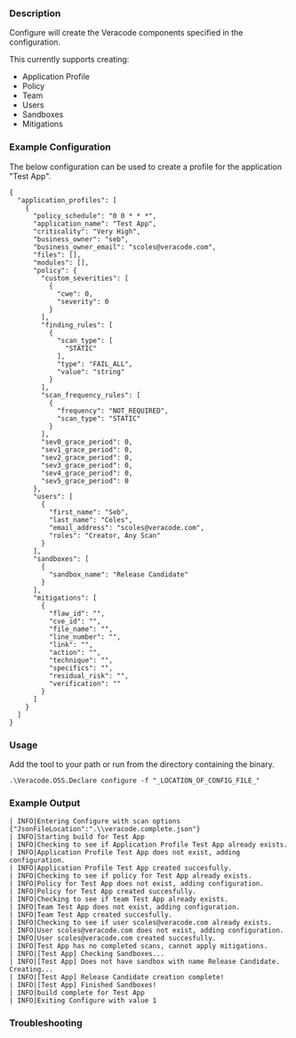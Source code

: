 ### Description
Configure will create the Veracode components specified in the configuration.

This currently supports creating:
- Application Profile
- Policy
- Team
- Users
- Sandboxes
- Mitigations

### Example Configuration
The below configuration can be used to create a profile for the application "Test App".

```
{
  "application_profiles": [
    {
      "policy_schedule": "0 0 * * *",
      "application_name": "Test App",
      "criticality": "Very High",
      "business_owner": "seb",
      "business_owner_email": "scoles@veracode.com",
      "files": [],
      "modules": [],
      "policy": {
        "custom_severities": [
          {
            "cwe": 0,
            "severity": 0
          }
        ],
        "finding_rules": [
          {
            "scan_type": [
              "STATIC"
            ],
            "type": "FAIL_ALL",
            "value": "string"
          }
        ],
        "scan_frequency_rules": [
          {
            "frequency": "NOT_REQUIRED",
            "scan_type": "STATIC"
          }
        ],
        "sev0_grace_period": 0,
        "sev1_grace_period": 0,
        "sev2_grace_period": 0,
        "sev3_grace_period": 0,
        "sev4_grace_period": 0,
        "sev5_grace_period": 0
      },
      "users": [
        {
          "first_name": "Seb",
          "last_name": "Coles",
          "email_address": "scoles@veracode.com",
          "roles": "Creator, Any Scan"
        }
      ],
      "sandboxes": [
        {
          "sandbox_name": "Release Candidate"
        }
      ],
      "mitigations": [
        {
          "flaw_id": "",
          "cve_id": "",
          "file_name": "",
          "line_number": "",
          "link": "",
          "action": "",
          "technique": "",
          "specifics": "",
          "residual_risk": "",
          "verification": ""
        }
      ]
    }
  ]
}

```

### Usage
Add the tool to your path or run from the directory containing the binary.

`.\Veracode.OSS.Declare configure -f "_LOCATION_OF_CONFIG_FILE_"`


### Example Output

```
| INFO|Entering Configure with scan options {"JsonFileLocation":".\\veracode.complete.json"}
| INFO|Starting build for Test App
| INFO|Checking to see if Application Profile Test App already exists.
| INFO|Application Profile Test App does not exist, adding configuration.
| INFO|Application Profile Test App created succesfully.
| INFO|Checking to see if policy for Test App already exists.
| INFO|Policy for Test App does not exist, adding configuration.
| INFO|Policy for Test App created succesfully.
| INFO|Checking to see if team Test App already exists.
| INFO|Team Test App does not exist, adding configuration.
| INFO|Team Test App created succesfully.
| INFO|Checking to see if user scoles@veracode.com already exists.
| INFO|User scoles@veracode.com does not exist, adding configuration.
| INFO|User scoles@veracode.com created succesfully.
| INFO|Test App has no completed scans, cannot apply mitigations.
| INFO|[Test App] Checking Sandboxes...
| INFO|[Test App] Does not have sandbox with name Release Candidate. Creating...
| INFO|[Test App] Release Candidate creation complete!
| INFO|[Test App] Finished Sandboxes!
| INFO|build complete for Test App
| INFO|Exiting Configure with value 1
```

### Troubleshooting
